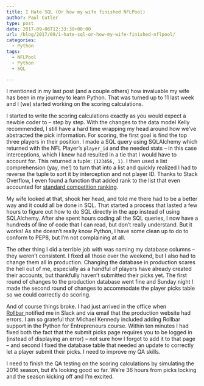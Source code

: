 ```yaml
---
title: I Hate SQL (Or how my wife finished NFLPool)
author: Paul Cutler
type: post
date: 2017-09-06T12:33:39+00:00
url: /blog/2017/09/i-hate-sql-or-how-my-wife-finished-nflpool/
categories:
  - Python
tags:
  - NFLPool
  - Python
  - SQL

---
```

I mentioned in my last post (and a couple others) how invaluable my wife has been in my journey to learn Python. That was turned up to 11 last week and I (we) started working on the scoring calculations.

I started to write the scoring calculations exactly as you would expect a newbie coder to &#8211; step by step. With the changes to the data model Kelly recommended, I still have a hard time wrapping my head around how we’ve abstracted the pick information. For scoring, the first goal is find the top three players in their position. I made a SQL query using SQLAlchemy which returned with the NFL Player’s `player_id` and the needed stats &#8211; in this case interceptions, which I knew had resulted in a tie that I would have to account for. This returned a tuple: `(123456, 1)`. I then used a list comprehension (yay, me!) to turn that into a list and quickly realized I had to reverse the tuple to sort it by interception and not player ID. Thanks to Stack Overflow, I even found a function that added rank to the list that even accounted for [standard competition ranking][1].

My wife looked at that, shook her head, and told me there had to be a better way and it could all be done in SQL. That started a process that lasted a few hours to figure out how to do SQL directly in the app instead of using SQLAlchemy. After she spent hours coding all the SQL queries, I now have a hundreds of line of code that I can read, but don’t really understand. But it works! As she doesn’t really know Python, I have some clean up to do to conform to PEP8, but I’m not complaining at all.

The other thing I did a terrible job with was naming my database columns &#8211; they weren’t consistent. I fixed all those over the weekend, but I also had to change them all in production. Changing the database in production scares the hell out of me, especially as a handful of players have already created their accounts, but thankfully haven’t submitted their picks yet. The first round of changes to the production database went fine and Sunday night I made the second round of changes to accommodate the player picks table so we could correctly do scoring.

And of course things broke. I had just arrived in the office when [Rollbar ][2]notified me in Slack and via email that the production website had errors. I am so grateful that Michael Kennedy included adding Rollbar support in the Python for Entrepreneurs course. Within ten minutes I had fixed both the fact that the submit picks page requires you to be logged in (instead of displaying an error) &#8211; not sure how I forgot to add it to that page &#8211; and second I fixed the database table that needed an update to correctly let a player submit their picks. I need to improve my QA skills.

I need to finish the QA testing on the scoring calculations by simulating the 2016 season, but it’s looking good so far. We’re 36 hours from picks locking and the season kicking off and I’m excited.

 [1]: https://en.wikipedia.org/wiki/Ranking#Strategies_for_assigning_rankings
 [2]: https://www.rollbar.com